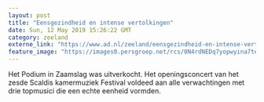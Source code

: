 ```yaml
---
layout: post
title: "Eensgezindheid en intense vertolkingen"
date: Sun, 12 May 2019 15:26:22 GMT
category: zeeland
externe_link: "https://www.ad.nl/zeeland/eensgezindheid-en-intense-vertolkingen~ab2ac7b6/"
feature_image: "https://images0.persgroep.net/rcs/0N4rdNEDq7yopwyina7teaJVz-Q/diocontent/148113309/_fitwidth/400/?appId=21791a8992982cd8da851550a453bd7f&quality=0.7"
---
```


Het Podium in Zaamslag was uitverkocht. Het openingsconcert van het zesde Scaldis kamermuziek Festival voldeed aan alle verwachtingen met drie topmusici die een echte eenheid vormden.
